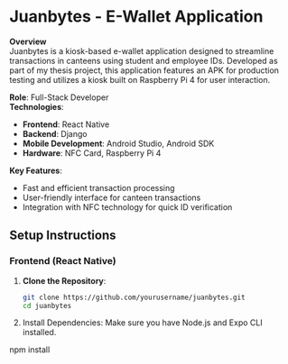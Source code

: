 # Juanbytes - E-Wallet Application

**Overview**  
Juanbytes is a kiosk-based e-wallet application designed to streamline transactions in canteens using student and employee IDs. Developed as part of my thesis project, this application features an APK for production testing and utilizes a kiosk built on Raspberry Pi 4 for user interaction.

**Role**: Full-Stack Developer  
**Technologies**:  
- **Frontend**: React Native  
- **Backend**: Django  
- **Mobile Development**: Android Studio, Android SDK  
- **Hardware**: NFC Card, Raspberry Pi 4  

**Key Features**:  
- Fast and efficient transaction processing  
- User-friendly interface for canteen transactions  
- Integration with NFC technology for quick ID verification  

## Setup Instructions

### Frontend (React Native)
1. **Clone the Repository**:
   ```bash
   git clone https://github.com/yourusername/juanbytes.git
   cd juanbytes
2. Install Dependencies: Make sure you have Node.js and Expo CLI installed.

npm install

